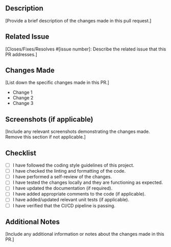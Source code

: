 ## Description
[Provide a brief description of the changes made in this pull request.]

## Related Issue
[Closes/Fixes/Resolves #[issue number]: Describe the related issue that this PR addresses.]

## Changes Made
[List down the specific changes made in this PR.]

- Change 1
- Change 2
- Change 3

## Screenshots (if applicable)
[Include any relevant screenshots demonstrating the changes made. Remove this section if not applicable.]

## Checklist
- [ ] I have followed the coding style guidelines of this project.
- [ ] I have checked the linting and formatting of the code.
- [ ] I have performed a self-review of the changes.
- [ ] I have tested the changes locally and they are functioning as expected.
- [ ] I have updated the documentation (if required).
- [ ] I have added appropriate comments to the code (if applicable).
- [ ] I have added/updated relevant unit tests (if applicable).
- [ ] I have verified that the CI/CD pipeline is passing.

## Additional Notes
[Include any additional information or notes about the changes made in this PR.]
